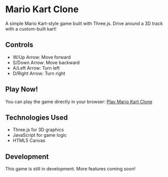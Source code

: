 # Mario Kart Clone

A simple Mario Kart-style game built with Three.js. Drive around a 3D track with a custom-built kart!

## Controls
- W/Up Arrow: Move forward
- S/Down Arrow: Move backward
- A/Left Arrow: Turn left
- D/Right Arrow: Turn right

## Play Now!
You can play the game directly in your browser: [Play Mario Kart Clone](https://vitorhpepz.github.io/mariokart2/)

## Technologies Used
- Three.js for 3D graphics
- JavaScript for game logic
- HTML5 Canvas

## Development
This game is still in development. More features coming soon! 
